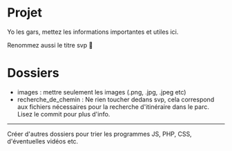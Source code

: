# Projet
Yo les gars, mettez les informations importantes et utiles ici.

Renommez aussi le titre svp 🙏

# Dossiers
- images : mettre seulement les images (.png, .jpg, .jpeg etc)
- recherche_de_chemin : Ne rien toucher dedans svp, cela correspond aux fichiers nécessaires pour la recherche d'itinéraire dans le parc. Lisez le commit pour plus d'info.

---
Créer d'autres dossiers pour trier les programmes JS, PHP, CSS, d'éventuelles vidéos etc.
